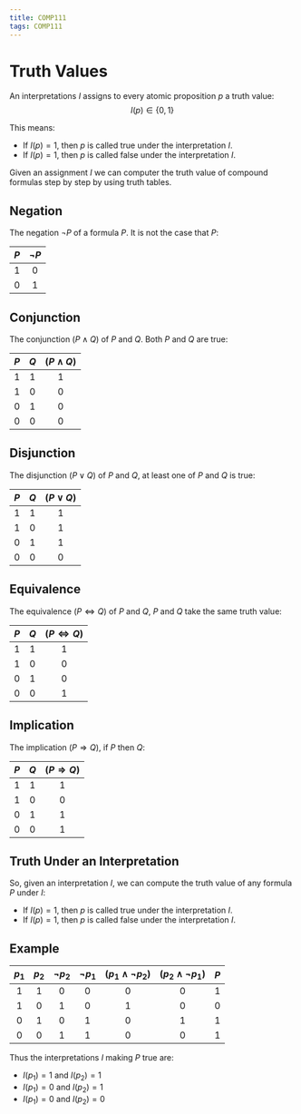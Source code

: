 ```yaml
---
title: COMP111
tags: COMP111
---
```

# Truth Values
An interpretations $I$ assigns to every atomic proposition $p$ a truth value:
$$I(p)\in\{0,1\}$$

This means:

* If $I(p)=1$, then $p$ is called true under the interpretation $I$.
* If $I(p)=1$, then $p$ is called false under the interpretation $I$.

Given an assignment $I$ we can computer the truth value of compound formulas step by step by using truth tables.

## Negation
The negation $\neg P$ of a formula $P$. It is not the case that $P$:

| $P$ | $\neg P$ |
| :-: | :-: |
| 1 | 0 |
| 0 | 1 |

## Conjunction
The conjunction $(P\wedge Q)$ of $P$ and $Q$. Both $P$ and $Q$ are true:

| $P$ | $Q$ | $(P\wedge Q)$ |
| :-: | :-: | :-: |
| 1 | 1 | 1 |
| 1 | 0 | 0 |
| 0 | 1 | 0 | 
| 0 | 0 | 0 |

## Disjunction
The disjunction $(P\vee Q)$ of $P$ and $Q$, at least one of $P$ and $Q$ is true:

| $P$ | $Q$ | $(P\vee Q)$ |
| :-: | :-: | :-: |
| 1 | 1 | 1 |
| 1 | 0 | 1 |
| 0 | 1 | 1 | 
| 0 | 0 | 0 |

## Equivalence
The equivalence $(P\Leftrightarrow Q)$ of $P$ and $Q$, $P$ and $Q$ take the same truth value:

| $P$ | $Q$ | $(P\Leftrightarrow Q)$ |
| :-: | :-: | :-: |
| 1 | 1 | 1 |
| 1 | 0 | 0 |
| 0 | 1 | 0 | 
| 0 | 0 | 1 |

## Implication
The implication $(P\Rightarrow Q)$, if $P$ then $Q$:


| $P$ | $Q$ | $(P\Rightarrow Q)$ |
| :-: | :-: | :-: |
| 1 | 1 | 1 |
| 1 | 0 | 0 |
| 0 | 1 | 1 | 
| 0 | 0 | 1 |

## Truth Under an Interpretation
So, given an interpretation $I$, we can compute the truth value of any formula $P$ under $I$:

* If $I(p)=1$, then $p$ is called true under the interpretation $I$.
* If $I(p)=1$, then $p$ is called false under the interpretation $I$.

## Example

| $p_1$ | $p_2$ | $\neg p_2$ | $\neg p_1$ | $(p_1\wedge\neg p_2)$ | $(p_2\wedge\neg p_1)$| $P$ |
| :-: | :-: | :-: | :-: | :-: | :-: | :-: |
| 1 | 1 | 0 | 0 | 0 | 0 | 1 |
| 1 | 0 | 1 | 0 | 1 | 0 | 0 |
| 0 | 1 | 0 | 1 | 0 | 1 | 1 |
| 0 | 0 | 1 | 1 | 0 | 0 | 1 |

Thus the interpretations $I$ making $P$ true are:

* $I(p_1)=1$ and $I(p_2)=1$
* $I(p_1)=0$ and $I(p_2)=1$
* $I(p_1)=0$ and $I(p_2)=0$